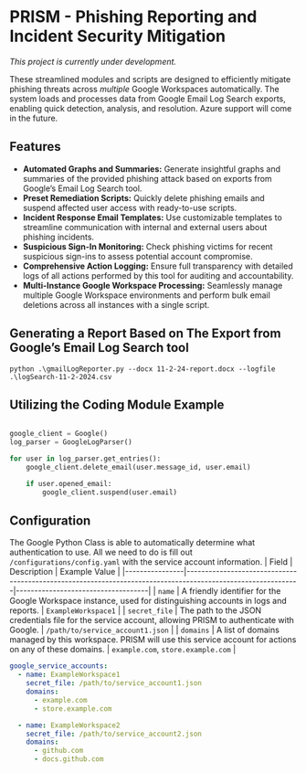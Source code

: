 # PRISM - Phishing Reporting and Incident Security Mitigation 
*This project is currently under development.*

These streamlined modules and scripts are designed to efficiently mitigate phishing threats across *multiple* Google Workspaces automatically. The system loads and processes data from Google Email Log Search exports, enabling quick detection, analysis, and resolution. Azure support will come in the future. 

## Features
- **Automated Graphs and Summaries:** Generate insightful graphs and summaries of the provided phishing attack based on exports from Google’s Email Log Search tool. <br>
- **Preset Remediation Scripts:** Quickly delete phishing emails and suspend affected user access with ready-to-use scripts.<br>
- **Incident Response Email Templates:** Use customizable templates to streamline communication with internal and external users about phishing incidents.<br>
- **Suspicious Sign-In Monitoring:** Check phishing victims for recent suspicious sign-ins to assess potential account compromise.<br>
- **Comprehensive Action Logging:** Ensure full transparency with detailed logs of all actions performed by this tool for auditing and accountability.<br>
- **Multi-Instance Google Workspace Processing:** Seamlessly manage multiple Google Workspace environments and perform bulk email deletions across all instances with a single script.<br>

## Generating a Report Based on The Export from Google’s Email Log Search tool
```
python .\gmailLogReporter.py --docx 11-2-24-report.docx --logfile .\logSearch-11-2-2024.csv
```

## Utilizing the Coding Module Example
```python

google_client = Google()
log_parser = GoogleLogParser()

for user in log_parser.get_entries():
    google_client.delete_email(user.message_id, user.email)

    if user.opened_email:
        google_client.suspend(user.email)
```

## Configuration
The Google Python Class is able to automatically determine what authentication to use. All we need to do is fill out `/configurations/config.yaml` with the service account information.
| Field          | Description                                                                                                 | Example Value                      |
|----------------|-------------------------------------------------------------------------------------------------------------|------------------------------------|
| `name`         | A friendly identifier for the Google Workspace instance, used for distinguishing accounts in logs and reports. | `ExampleWorkspace1`               |
| `secret_file`  | The path to the JSON credentials file for the service account, allowing PRISM to authenticate with Google.  | `/path/to/service_account1.json`   |
| `domains`      | A list of domains managed by this workspace. PRISM will use this service account for actions on any of these domains. | `example.com`, `store.example.com` |

```yaml
google_service_accounts:
  - name: ExampleWorkspace1
    secret_file: /path/to/service_account1.json
    domains:
      - example.com
      - store.example.com

  - name: ExampleWorkspace2
    secret_file: /path/to/service_account2.json
    domains:
      - github.com
      - docs.github.com
```

